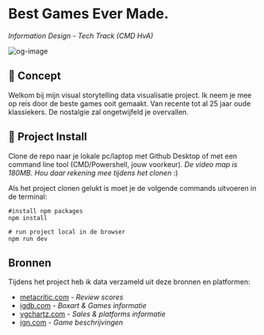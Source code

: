 # Best Games Ever Made.

*Information Design - Tech Track (CMD HvA)*

![og-image](https://user-images.githubusercontent.com/11356517/204281416-2160fe12-c324-43f6-9018-0259d09a274d.png)

## 📖 Concept

Welkom bij mijn visual storytelling data visualisatie project. Ik neem je mee op reis door de beste games ooit gemaakt. Van recente tot al 25 jaar oude klassiekers. De nostalgie zal ongetwijfeld je overvallen.

## 🔨 Project Install

Clone de repo naar je lokale pc/laptop met Github Desktop of met een command line tool (CMD/Powershell, jouw voorkeur).
*De video map is 180MB. Hou daar rekening mee tijdens het clonen* :)

Als het project clonen gelukt is moet je de volgende commands uitvoeren in de terminal:

```shell
#install npm packages
npm install

# run project local in de browser
npm run dev
```

## Bronnen

Tijdens het project heb ik data verzameld uit deze bronnen en platformen:

- [metacritic.com](https://www.metacritic.com/) - *Review scores*
- [igdb.com](https://www.igdb.com/) - *Boxart & Games informatie*
- [vgchartz.com](https://www.vgchartz.com/) - *Sales & platforms informatie*
- [ign.com](https://www.ign.com) - *Game beschrijvingen*
